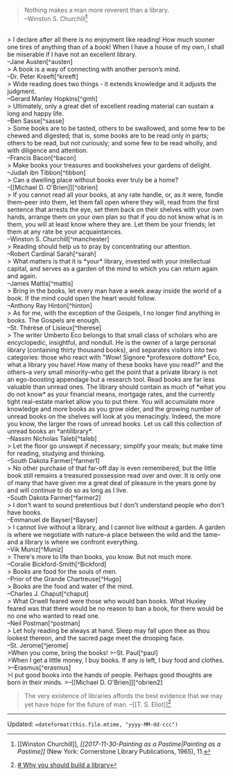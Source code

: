 > Nothing makes a man more reverent than a library. <br> –Winston S. Churchill[^churchill]

[^churchill]: [[Winston Churchill]], *[[2017-11-30-Painting as a Pastime|Painting as a Pastime]]* (New York: Cornerstone Library Publications, 1965), 11.

<br>
> I declare after all there is no enjoyment like reading! How much sooner one tires of anything than of a book! When I have a house of my own, I shall be miserable if I have not an excellent library. <br> –Jane Austen[^austen]

[^austen]: Jane Austen, [*Pride and Prejudice*](https://www.amazon.com/Pride-Prejudice-Modern-Library-Classics/dp/0679783261/ref=sr_1_1?ie=UTF8&qid=1523223859&sr=8-1&keywords=0679783261) (New York: The Modern Library, 2000), 41.

<br>
> A book is a way of connecting with another person’s mind. <br> –Dr. Peter Kreeft[^kreeft]

[^kreeft]: [[Peter Kreeft]], [“The 10 Books Nobody Should Be Allowed to Die Without Reading”](https://youtu.be/bLm5RggbhlE?t=43), Delivered at Immaculata Classical Academy, December 3, 2017.

<br>
> Wide reading does two things - it extends knowledge and it adjusts the judgment. <br> –Gerard Manley Hopkins[^gmh]

[^gmh]: [[Gerard Manley Hopkins]], [*Poems and Prose of Gerard Manley Hopkins*](https://www.amazon.com/Penguin-Classics-Gerard-Manley-Hopkins/dp/0140420150/ref=sr_1_1?ie=UTF8&qid=1523224414&sr=8-1&keywords=0140420150&dpID=41bo8cFs0sL&preST=_SY291_BO1,204,203,200_QL40_&dpSrc=srch) (New York: Penguin Books, 1963), 210. (in a letter to Robert Bridges)

<br>
> Ultimately, only a great diet of excellent reading material can sustain a long and happy life. <br> –Ben Sasse[^sasse]

[^sasse]: Ben Sasse, [*The Vanishing American Adult*](https://www.amazon.com/Vanishing-American-Adult-Coming-Crisis/dp/1250114403/ref=sr_1_1?ie=UTF8&qid=1523224820&sr=8-1&keywords=vanishing+american+adult) (New York: St. Martin's, 2017), 241.

<br>
> Some books are to be tasted, others to be swallowed, and some few to be chewed and
digested; that is, some books are to be read only in parts; others to be read, but not curiously; and some few
to be read wholly, and with diligence and attention.  <br> –Francis Bacon[^bacon]

[^bacon]: Francis Bacon, ["Of Studies"](http://www.psy.gla.ac.uk/~steve/best/BaconJohnson.pdf), 1625.

<br>
> Make books your treasures and bookshelves your gardens of delight.  <br> –Judah ibn Tibbon[^tibbon]

[^tibbon]: 12th century Judaic scholar Judah ibn Tibbon, quoted in David Sax, [*The Revenge of Analog*](https://www.amazon.com/Revenge-Analog-Real-Things-Matter/dp/1610398211/ref=sr_1_1?ie=UTF8&qid=1523234526&sr=8-1&keywords=the+revenge+of+analog&dpID=61fE-QEXQdL&preST=_SY291_BO1,204,203,200_QL40_&dpSrc=srch) (New York: Perscus Books, 2016), 121.

<br>
> Can a dwelling place without books ever truly be a home?  <br> –[[Michael D. O'Brien]][^obrien]

[^obrien]: [[Michael D. O'Brien]], [*The Island of the World*](https://www.amazon.com/Island-World-Michael-D-OBrien/dp/1586174908/ref=sr_1_1?ie=UTF8&qid=1526629279&sr=8-1&keywords=island+of+the+world) (San Francisco: Ignatius, 2007), 777.

<br>
> If you cannot read all your books, at any rate handle, or, as it were, fondle them–peer into them, let them fall open where they will, read from the first sentence that arrests the eye, set them back on their shelves with your own hands, arrange them on your own plan so that if you do not know what is in them, you will at least know where they are. Let them be your friends; let them at any rate be your acquaintances.<br> –Winston S. Churchill[^manchester]

[^manchester]: [[Winston Churchill]], quoted in William Manchester, *[[2018-07-11-Last Lion–Visions of Glory|The Last Lion: Winston Spencer Churchill: Visions of Glory, 1874-1932]]* (New York: Little, Brown and Company, 1983), 31.

<br>
> Reading should help us to pray by concentrating our attention.<br> –Robert Cardinal Sarah[^sarah]

[^sarah]: Robert Cardinal Sarah, *[[~The Power of Silence|The Power of Silence]]* (San Francisco: Ignatius, 2017), 31.

<br>
> What matters is that it is *your* library, invested with your intellectual capital, and serves as a garden of the mind to which you can return again and again.<br> –James Mattis[^mattis]

[^mattis]: Adm. James Stavridis & R. Manning Ancell, [*The Leader's Bookshelf*](https://www.amazon.com/Leaders-Bookshelf-James-Stavridis/dp/1682471799/ref=sr_1_1?crid=20911MCXTRS4R&keywords=the+leader%27s+bookshelf&qid=1553279948&s=gateway&sprefix=shadow+white+9%2F1%2Caps%2C167&sr=8-1) (Annapolis: Naval Institute Press, 2017), 249.

<br>
> Bring in the books, let every man have a week away inside the world of a book. If the mind could open the heart would follow. <br> –Anthony Ray Hinton[^hinton]

[^hinton]: Anthony Ray Hinton, [*The Sun Does Shine*](https://www.amazon.com/Sun-Does-Shine-Freedom-Selection/dp/1250309476/ref=sr_1_1?keywords=the+sun+does+shine&qid=1574125482&sr=8-1) (New York: St. Martin's Press, 2018), 153.

<br>
> As for me, with the exception of the Gospels, I no longer find anything in books. The Gospels are enough. <br> –St. Thérèse of Lisieux[^therese]

[^therese]: Fr. Christopher Rengers O.F.M.Cap., [*The 35 Doctors of the Church*](https://www.amazon.com/35-Doctors-Church-Revised/dp/161890647X/ref=sr_1_1?keywords=the+35+doctors+of+the+church&qid=1583271865&sr=8-1) (Charlotte: TAN Books, 2014), 699.

<br>
> The writer Umberto Eco belongs to that small class of scholars who are encyclopedic, insightful, and nondull. He is the owner of a large personal library (containing thirty thousand books), and separates visitors into two categories: those who react with "Wow! Signore *professore dottore* Eco, what a library you have! How many of these books have you read?" and the others–a very small minority–who get the point that a private library is not an ego-boosting appendage but a research tool. Read books are far less valuable than unread ones. The library should contain as much of *what you do not know* as your financial means, mortgage rates, and the currently tight real-estate market allow you to put there. You will accumulate more knowledge and more books as you grow older, and the growing number of unread books on the shelves will look at you menacingly. Indeed, the more you know, the larger the rows of unread books. Let us call this collection of unread books an *antilibrary*. <br> –Nassim Nicholas Taleb[^taleb]

[^taleb]: [[Nassim Nicholas Taleb]], *[[2020-05-12-The Black Swan|The Black Swan]]* (New York: Random House, 2007), 1.

<br>
> Let the floor go unswept if necessary; simplify your meals; but make time for reading, studying and thinking. <br> –South Dakota Farmer[^farmer1]

[^farmer1]: Lindell, Lisa R. [“‘So Long as I Can Read’: Farm Women's Reading Experiences in Depression-Era South Dakota.”](https://openprairie.sdstate.edu/cgi/viewcontent.cgi?article=1026&context=library_pubs) *Agricultural History*, vol. 83, no. 4, 2009, pp. 503–527. JSTOR, www.jstor.org/stable/40607531. Accessed 7 May 2020.

<br>
> No other purchase of that far-off day is even remembered, but the little book still remains a treasured possession read over and over. It is only one of many that have given me a great deal of pleasure in the years gone by and will continue to do so as long as I live. <br> –South Dakota Farmer[^farmer2]

[^farmer2]: Lindell, Lisa R. [“‘So Long as I Can Read’: Farm Women's Reading Experiences in Depression-Era South Dakota.”](https://openprairie.sdstate.edu/cgi/viewcontent.cgi?article=1026&context=library_pubs) *Agricultural History*, vol. 83, no. 4, 2009, pp. 503–527. JSTOR, www.jstor.org/stable/40607531. Accessed 7 May 2020. <br><br> Also this one: “How many, many times I have been asked, ‘Don’t you get terribly lonely out there, so far from town, so isolated?’ And always my answer has been, ‘Never, so long as I can read!’”

<br>
> I don't want to sound pretentious but I don't understand people who don't have books. <br> –Emmanuel de Bayser[^Bayser]

[^Bayser]: Nina Freudenberger, [*Bibliostyle*](https://www.amazon.com/Bibliostyle-How-Live-Home-Books/dp/0525575448/ref=sr_1_1?crid=1SHK3MTM48PXM&dchild=1&keywords=bibliostyle&qid=1598916492&sprefix=women%27s+bath%2Caps%2C214&sr=8-1) (New York: Random House, 2019), 59.

<br>
> I cannot live without a library, and I cannot live without a garden. A garden is where we negotiate with nature–a place between the wild and the tame–and a library is where we confront everything. <br> –Vik Muniz[^Muniz]

[^Muniz]: Nina Freudenberger, [*Bibliostyle*](https://www.amazon.com/Bibliostyle-How-Live-Home-Books/dp/0525575448/ref=sr_1_1?crid=1SHK3MTM48PXM&dchild=1&keywords=bibliostyle&qid=1598916492&sprefix=women%27s+bath%2Caps%2C214&sr=8-1) (New York: Random House, 2019), 99.

<br>
> There's more to life than books, you know. But not much more. <br> –Coralie Bickford-Smith[^Bickford]

[^Bickford]: Nina Freudenberger, [*Bibliostyle*](https://www.amazon.com/Bibliostyle-How-Live-Home-Books/dp/0525575448/ref=sr_1_1?crid=1SHK3MTM48PXM&dchild=1&keywords=bibliostyle&qid=1598916492&sprefix=women%27s+bath%2Caps%2C214&sr=8-1) (New York: Random House, 2019), 205.

<br>
> Books are food for the souls of men. <br> –Prior of the Grande Chartreuse[^Hugo]

[^Hugo]: Katy Beebe, *[[~Brother Hugo and the Bear|Brother Hugo and the Bear]]* (Grand Rapids: Erdmans Books, 2014), 6. The prior's full quote is "Of course you may borrow our copy of St. Augustine's Letters. Just remember that books are food for the souls of men, not for the stomachs of bears."

<br>
> Books are the food and water of the mind.<br> –Charles J. Chaput[^chaput]

[^chaput]: [[Charles J. Chaput]], [*Things Worth Dying For: Thoughts on a Life Worth Living*](https://us.macmillan.com/books/9781250239785) (New York: Henry Holt/Macmillan, 2021), 50. This is a rearrangement of his quote: ""My parents filled both with the food and water of the mind: books."

<br>
> What Orwell feared were those who would ban books. What Huxley feared was that there would be no reason to ban a book, for there would be no one who wanted to read one.<br> –Neil Postman[^postman]

[^postman]: [[Neil Postman]], *[[~2021-11-12-Amusing Ourselves to Death|Amusing Ourselves to Death]]* (New York: Penguin, 1985/2005), xix.

<br>
> Let holy reading be always at hand. Sleep may fall upon thee as thou lookest thereon, and the sacred page meet the drooping face.<br> –St. Jerome[^jerome]

[^jerome]: [St. Jerome: A Patron for An Angry Time](https://catholicexchange.com/st-jerome-a-patron-for-an-angry-time)

<br>
>When you come, bring the books!
>–St. Paul[^paul]

[^paul]: [[2 Tm-04#v13]] (NABRE): "When you come, bring the cloak I left with Carpus in Troas, the papyrus rolls, and especially the parchments." Source: [[005- How to Start a Good Catholic Library - The Burrowshire Podcast]]

<br>
>When I get a little money, I buy books. If any is left, I buy food and clothes.
>–Erasmus[^erasmus]

[^erasmus]: Source: [[005- How to Start a Good Catholic Library - The Burrowshire Podcast]]

<br>
>I put good books into the hands of people. Perhaps good thoughts are born in their minds.
>–[[Michael D. O'Brien]][^obrien2]

[^obrien2]:  [[Michael D. O'Brien]], *[[~Father Elijah|Father Elijah]]* (San Francisco: Ignatius, 1998), 255.


>The very existence of libraries affords the best evidence that we may yet have hope for the future of man.
>–[[T. S. Eliot]][^eliot]

[^eliot]:  <a href="aleteia.org/blogs/catholic-thinking/why-you-should-build-a-library/"># Why you should build a library</a>

---
Updated: `=dateformat(this.file.mtime, "yyyy-MM-dd-ccc")`
